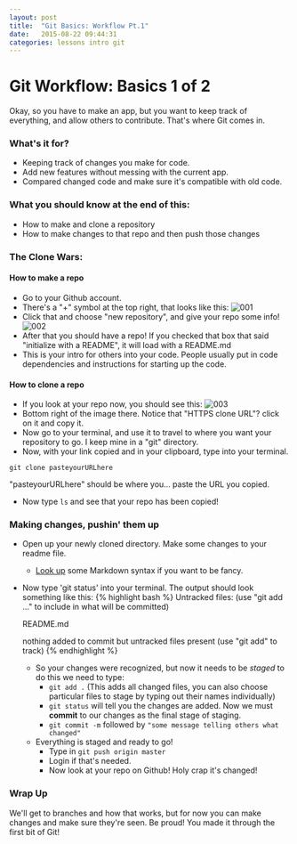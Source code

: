 ```yaml
---
layout: post
title:  "Git Basics: Workflow Pt.1"
date:   2015-08-22 09:44:31
categories: lessons intro git
---
```

# Git Workflow: Basics 1 of 2
Okay, so you have to make an app, but you want to keep track of everything, and allow others to contribute. That's where Git comes in.

### What's it for?
- Keeping track of changes you make for code.
- Add new features without messing with the current app.
- Compared changed code and make sure it's compatible with old code.

### What you should know at the end of this:
- How to make and clone a repository
- How to make changes to that repo and then push those changes

### The Clone Wars:
#### How to make a repo
- Go to your Github account.
- There's a "+" symbol at the top right, that looks like this:
![001](../images/github_lesson_001.png)
- Click that and choose "new repository", and give your repo some info!
![002](../images/github_lesson_002.png)
- After that you should have a repo! If you checked that box that said "initialize with a README", it will load with a README.md
- This is your intro for others into your code. People usually put in code dependencies and instructions for starting up the code.

#### How to clone a repo
- If you look at your repo now, you should see this:
![003](../images/github_lesson_003.png)
- Bottom right of the image there. Notice that "HTTPS clone URL"? click on it and copy it.
- Now go to your terminal, and use it to travel to where you want your repository to go. I keep mine in a "git" directory.
- Now, with your link copied and in your clipboard, type into your terminal.

`git clone pasteyourURLhere`

"pasteyourURLhere" should be where you... paste the URL you copied.
- Now type `ls` and see that your repo has been copied!

### Making changes, pushin' them up

- Open up your newly cloned directory. Make some changes to your readme file.
    - [Look up](https://github.com/adam-p/markdown-here/wiki/Markdown-Here-Cheatsheet) some Markdown syntax if you want to be fancy.
- Now type 'git status' into your terminal. The output should look something like this:
    {% highlight bash %}
    Untracked files:
    (use "git add <file>..." to include in what will be committed)

     README.md

    nothing added to commit but untracked files present (use "git add" to track)
    {% endhighlight %}

  - So your changes were recognized, but now it needs to be _staged_ to do this we need to type:
    - `git add .` (This adds all changed files, you can also choose particular files to stage by typing out their names individually)
    - `git status` will tell you the changes are added. Now we must __commit__ to our changes as the final stage of staging.
    - `git commit -m` followed by `"some message telling others what changed"`
  - Everything is staged and ready to go!
    - Type in `git push origin master`
    - Login if that's needed.
    - Now look at your repo on Github! Holy crap it's changed!

### Wrap Up
We'll get to branches and how that works, but for now you can make changes and make sure they're seen. Be proud! You made it through the first bit of Git!
